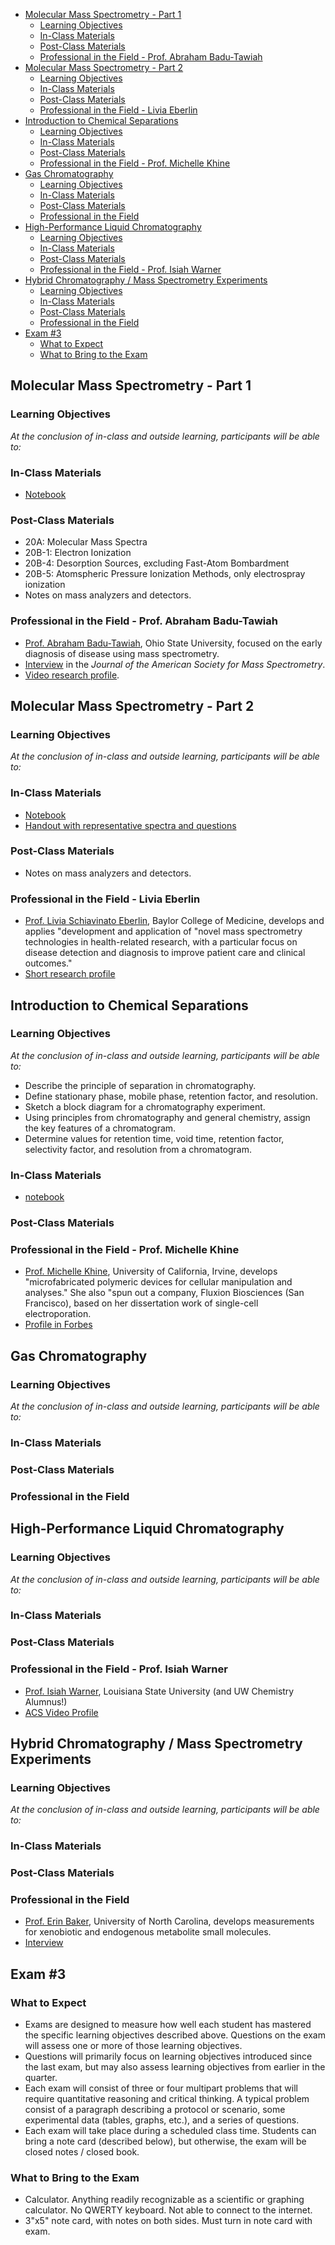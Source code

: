 - [Molecular Mass Spectrometry - Part 1](#molecular-mass-spectrometry---part-1)
  - [Learning Objectives](#learning-objectives)
  - [In-Class Materials](#in-class-materials)
  - [Post-Class Materials](#post-class-materials)
  - [Professional in the Field - Prof. Abraham Badu-Tawiah](#professional-in-the-field---prof-abraham-badu-tawiah)
- [Molecular Mass Spectrometry - Part 2](#molecular-mass-spectrometry---part-2)
  - [Learning Objectives](#learning-objectives-1)
  - [In-Class Materials](#in-class-materials-1)
  - [Post-Class Materials](#post-class-materials-1)
  - [Professional in the Field - Livia Eberlin](#professional-in-the-field---livia-eberlin)
- [Introduction to Chemical Separations](#introduction-to-chemical-separations)
  - [Learning Objectives](#learning-objectives-2)
  - [In-Class Materials](#in-class-materials-2)
  - [Post-Class Materials](#post-class-materials-2)
  - [Professional in the Field - Prof. Michelle Khine](#professional-in-the-field---prof-michelle-khine)
- [Gas Chromatography](#gas-chromatography)
  - [Learning Objectives](#learning-objectives-3)
  - [In-Class Materials](#in-class-materials-3)
  - [Post-Class Materials](#post-class-materials-3)
  - [Professional in the Field](#professional-in-the-field)
- [High-Performance Liquid Chromatography](#high-performance-liquid-chromatography)
  - [Learning Objectives](#learning-objectives-4)
  - [In-Class Materials](#in-class-materials-4)
  - [Post-Class Materials](#post-class-materials-4)
  - [Professional in the Field - Prof. Isiah Warner](#professional-in-the-field---prof-isiah-warner)
- [Hybrid Chromatography / Mass Spectrometry Experiments](#hybrid-chromatography--mass-spectrometry-experiments)
  - [Learning Objectives](#learning-objectives-5)
  - [In-Class Materials](#in-class-materials-5)
  - [Post-Class Materials](#post-class-materials-5)
  - [Professional in the Field](#professional-in-the-field-1)
- [Exam #3](#exam-3)
  - [What to Expect](#what-to-expect)
  - [What to Bring to the Exam](#what-to-bring-to-the-exam)

## Molecular Mass Spectrometry - Part 1
### Learning Objectives
*At the conclusion of in-class and outside learning, participants will be able to:*
### In-Class Materials
- [Notebook](https://github.com/mfbush/instrumental-analysis/blob/main/notebooks/mass-spectrometry.ipynb)
### Post-Class Materials
- 20A: Molecular Mass Spectra
- 20B-1: Electron Ionization
- 20B-4: Desorption Sources, excluding Fast-Atom Bombardment
- 20B-5: Atomspheric Pressure Ionization Methods, only electrospray ionization
- Notes on mass analyzers and detectors.
### Professional in the Field - Prof. Abraham Badu-Tawiah
- [Prof. Abraham Badu-Tawiah](https://research.cbc.osu.edu/badu-tawiah.1/people/abraham-badu-tawiah/), Ohio State University, focused on the early diagnosis of disease using mass spectrometry.
- [Interview](http://www.asms.org/docs/default-source/jasms/faces-of-ms_april-2018.pdf?sfvrsn=2) in the *Journal of the American Society for Mass Spectrometry*.
- [Video research profile](https://youtu.be/NG2vdK-UTxU?si=j0TYttRxCsb6-1mC). 

## Molecular Mass Spectrometry - Part 2
### Learning Objectives
*At the conclusion of in-class and outside learning, participants will be able to:*
### In-Class Materials
- [Notebook](https://github.com/mfbush/instrumental-analysis/blob/main/notebooks/mass-spectrometry.ipynb)
- [Handout with representative spectra and questions](https://canvas.uw.edu/courses/1778379/files/folder/resources-in-class?preview=131294362)
### Post-Class Materials
- Notes on mass analyzers and detectors.
### Professional in the Field - Livia Eberlin
- [Prof. Livia Schiavinato Eberlin](https://www.bcm.edu/people-search/livia-eberlin-20756), Baylor College of Medicine, develops and applies "development and application of "novel mass spectrometry technologies in health-related research, with a particular focus on disease detection and diagnosis to improve patient care and clinical outcomes."
- [Short research profile](https://theanalyticalscientist.com/business-education/leading-by-example)

## Introduction to Chemical Separations
### Learning Objectives
*At the conclusion of in-class and outside learning, participants will be able to:*
- Describe the principle of separation in chromatography.
- Define stationary phase, mobile phase, retention factor, and resolution.
- Sketch a block diagram for a chromatography experiment.
- Using principles from chromatography and general chemistry, assign the key features of a chromatogram.
- Determine values for retention time, void time, retention factor, selectivity factor, and resolution from a chromatogram.
### In-Class Materials
- [notebook](https://github.com/mfbush/instrumental-analysis/blob/main/notebooks/chromatography-introduction.ipynb)
### Post-Class Materials
### Professional in the Field - Prof. Michelle Khine
- [Prof. Michelle Khine](https://engineering.uci.edu/users/michelle-khine), University of California, Irvine, develops "microfabricated polymeric devices for cellular manipulation and analyses." She also "spun out a company, Fluxion Biosciences (San Francisco), based on her dissertation work of single-cell electroporation.
- [Profile in Forbes](https://www.forbes.com/sites/sallypercy/2018/03/22/scientist-and-innovator-dr-michelle-khine-growing-up-nobody-thought-i-was-smart/?sh=b35ef1164eed)

## Gas Chromatography
### Learning Objectives
*At the conclusion of in-class and outside learning, participants will be able to:*
### In-Class Materials
### Post-Class Materials
### Professional in the Field

## High-Performance Liquid Chromatography
### Learning Objectives
*At the conclusion of in-class and outside learning, participants will be able to:*
### In-Class Materials
### Post-Class Materials
### Professional in the Field - Prof. Isiah Warner
- [Prof. Isiah Warner](https://faculty.lsu.edu/iwarner/), Louisiana State University (and UW Chemistry Alumnus!) 
- [ACS Video Profile](https://youtu.be/AFUmN__aHCE?si=t4vDgVLy2NZ8np8w)

## Hybrid Chromatography / Mass Spectrometry Experiments
### Learning Objectives
*At the conclusion of in-class and outside learning, participants will be able to:*
### In-Class Materials
### Post-Class Materials
### Professional in the Field
- [Prof. Erin Baker](https://chem.unc.edu/faculty/baker-erin/), University of North Carolina, develops measurements for xenobiotic and endogenous metabolite small molecules.
- [Interview](https://youtu.be/Gm363wP1Zgs?si=OKYsj_iTEfN7TSkE) 

## Exam #3
### What to Expect
- Exams are designed to measure how well each student has mastered the specific learning objectives described above. Questions on the exam will assess one or more of those learning objectives.
- Questions will primarily focus on learning objectives introduced since the last exam, but may also assess learning objectives from earlier in the quarter.
- Each exam will consist of three or four multipart problems that will require quantitative reasoning and critical thinking. A typical problem consist of a paragraph describing a protocol or scenario, some experimental data (tables, graphs, etc.), and a series of questions. 
- Each exam will take place during a scheduled class time. Students can bring a note card (described below), but otherwise, the exam will be closed notes / closed book.
### What to Bring to the Exam
- Calculator. Anything readily recognizable as a scientific or graphing calculator. No QWERTY keyboard. Not able to connect to the internet.
- 3"x5" note card, with notes on both sides. Must turn in note card with exam.
